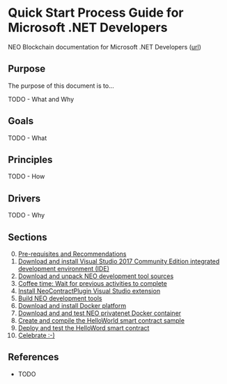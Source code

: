 # Quick Start Process Guide for Microsoft .NET Developers

NEO Blockchain documentation for Microsoft .NET Developers ([url](https://github.com/mwherman2000/neo-windocs/tree/master/windocs/quickstart-csharp))

## Purpose

The purpose of this document is to...

TODO - What and Why

## Goals

TODO - What

## Principles

TODO - How

## Drivers

TODO - Why

## Sections

0. [Pre-requisites and Recommendations](./00-prerequisites.md)
1. [Download and install Visual Studio 2017 Community Edition integrated development environment (IDE)](./01-installvisualstudio.md)
2. [Download and unpack NEO development tool sources](./02-downloadneodevtoolsrc.md)
3. [Coffee time: Wait for previous activities to complete](./03-coffeetime-waitforprevactivities.md)
4. [Install NeoContractPlugin Visual Studio extension](./04-installvsneocontractplugin.md)
5. [Build NEO development tools](./05-buildneodevtools.md)
6. [Download and install Docker platform](./06-installdockerplatform.md)
7. [Download and and test NEO privatenet Docker container](./07-installneoprivatenetcontainer.md)
8. [Create and compile the HelloWorld smart contract sample](./08-createcompilesmartcontract.md)
9. [Deploy and test the HelloWord smart contract](./09-deploytestsmartcontract.md)
10. [Celebrate :-)](./10-celebrate.md)

## References

* TODO

